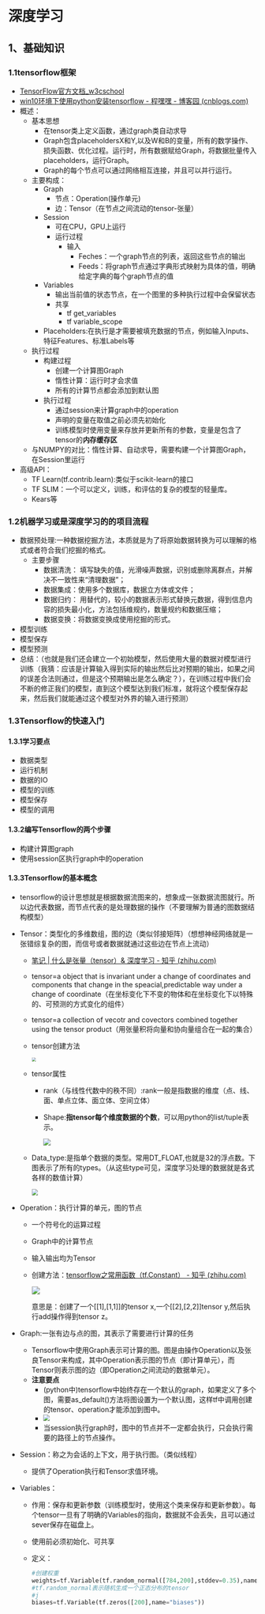 # 深度学习

## 1、基础知识

### 1.1tensorflow框架

- [TensorFlow官方文档_w3cschool](https://www.w3cschool.cn/tensorflow_python/)
- [win10环境下使用python安装tensorflow - 程嘿嘿 - 博客园 (cnblogs.com)](https://www.cnblogs.com/cff2121/p/11782357.html)
- 概述：
  - 基本思想
    - 在tensor类上定义函数，通过graph类自动求导
    - Graph包含placeholdersX和Y,以及W和B的变量，所有的数学操作、损失函数、优化过程。运行时，所有数据赋给Graph，将数据批量传入placeholders，运行Graph。
    - Graph的每个节点可以通过网络相互连接，并且可以并行运行。
  - 主要构成：
    - Graph
      - 节点：Operation(操作单元)
      - 边：Tensor（在节点之间流动的tensor-张量）
    - Session
      - 可在CPU，GPU上运行
      - 运行过程
        - 输入
          - Feches：一个graph节点的列表，返回这些节点的输出
          - Feeds：将graph节点通过字典形式映射为具体的值，明确给定字典的每个graph节点的值
    - Variables
      - 输出当前值的状态节点，在一个图里的多种执行过程中会保留状态
      - 共享
        - tf get_variables
        - tf variable_scope
    - Placeholders:在执行是才需要被填充数据的节点，例如输入Inputs、特征Features、标准Labels等
  - 执行过程
    - 构建过程
      - 创建一个计算图Graph
      - 惰性计算：运行时才会求值
      - 所有的计算节点都会添加到默认图
    - 执行过程
      - 通过session来计算graph中的operation
      - 声明的变量在取值之前必须先初始化
      - 训练模型时使用变量来存放并更新所有的参数，变量是包含了tensor的**内存缓存区**
  - 与NUMPY的对比：惰性计算、自动求导，需要构建一个计算图Graph，在Session里运行
- 高级API：
  - TF Learn(tf.contrib.learn):类似于scikit-learn的接口
  - TF SLIM：一个可以定义，训练，和评估的复杂的模型的轻量库。
  - Kears等



### 1.2机器学习或是深度学习的的项目流程

- 数据预处理:一种数据挖掘方法，本质就是为了将原始数据转换为可以理解的格式或者符合我们挖掘的格式。
  - 主要步骤
    - 数据清洗： 填写缺失的值，光滑噪声数据，识别或删除离群点，并解决不一致性来“清理数据”；
    - 数据集成：使用多个数据库，数据立方体或文件；
    - 数据归约： 用替代的，较小的数据表示形式替换元数据，得到信息内容的损失最小化，方法包括维规约，数量规约和数据压缩；
    - 数据变换：将数据变换成使用挖掘的形式。
- 模型训练
- 模型保存
- 模型预测
- 总结：（也就是我们还会建立一个初始模型，然后使用大量的数据对模型进行训练（我猜：应该是计算输入得到实际的输出然后比对预期的输出，如果之间的误差合法则通过，但是这个预期输出是怎么确定？），在训练过程中我们会不断的修正我们的模型，直到这个模型达到我们标准，就将这个模型保存起来，然后我们就能通过这个模型对外界的输入进行预测）

### 1.3Tensorflow的快速入门

#### 1.3.1学习要点

- 数据类型
- 运行机制
- 数据的IO
- 模型的训练
- 模型保存
- 模型的调用

#### 1.3.2编写Tensorflow的两个步骤

- 构建计算图graph
- 使用session区执行graph中的operation

#### 1.3.3Tensorflow的基本概念

- tensorflow的设计思想就是根据数据流图来的，想象成一张数据流图就行。所以边代表数据，而节点代表的是处理数据的操作（不要理解为普通的图数据结构模型）

- Tensor：类型化的多维数组，图的边（类似邻接矩阵）（想想神经网络就是一张错综复杂的图，而信号或者数据就通过这些边在节点上流动）

  - [笔记 | 什么是张量（tensor）& 深度学习 - 知乎 (zhihu.com)](https://zhuanlan.zhihu.com/p/48982978)

  - tensor=a object that is invariant under a change of coordinates and components that change  in the speacial,predictable way under a change of coordinate（在坐标变化下不变的物体和在坐标变化下以特殊的、可预测的方式变化的组件）

  - tensor=a collection of vecotr and covectors combined together using the tensor product（用张量积将向量和协向量组合在一起的集合）

  - tensor创建方法

    <img src="\图片\20211126224448.jpg" style="zoom:50%;" />

  - tensor属性

    - rank（与线性代数中的秩不同）:rank一般是指数据的维度（点、线、面、单点立体、面立体、空间立体）

    - Shape:**指tensor每个维度数据的个数**，可以用python的list/tuple表示。

      <img src="图片\20211127095819.jpg" style="zoom:90%;" />

  - Data_type:是指单个数据的类型。常用DT_FLOAT,也就是32的浮点数。下图表示了所有的types。（从这些type可见，深度学习处理的数据就是各式各样的数值计算）

    <img src="图片\20211127100437.jpg" style="zoom:80%;" />

- Operation：执行计算的单元，图的节点

  - 一个符号化的运算过程

  - Graph中的计算节点

  - 输入输出均为Tensor

  - 创建方法：[tensorflow之常用函数（tf.Constant） - 知乎 (zhihu.com)](https://zhuanlan.zhihu.com/p/78426564)

    ![](图片\20211127101012.jpg)

    意思是：创建了一个[[1],[1,1]]的tensor x,一个[[2],[2,2]]tensor y,然后执行add操作得到tensor z。

- Graph:一张有边与点的图，其表示了需要进行计算的任务

  - Tensorflow中使用Graph表示可计算的图。图是由操作Operation以及张良Tensor来构成，其中Operation表示图的节点（即计算单元），而Tensor则表示图的边（即Operation之间流动的数据单元）。
  - **注意要点**
    - (python中)tensorflow中始终存在一个默认的graph，如果定义了多个图，需要as_default()方法将图设置为一个默认图，这样tf中调用创建的tensor、operation才能添加到图中。
    - <img src="图片\20211127103536.jpg" style="zoom:80%;" />
    - 当session执行graph时，图中的节点并不一定都会执行，只会执行需要的路径上的节点操作。

- Session：称之为会话的上下文，用于执行图。（类似线程）

  - 提供了Operation执行和Tensor求值环境。

- Variables：

  - 作用：保存和更新参数（训练模型时，使用这个类来保存和更新参数）。每个tensor一旦有了明确的Variables的指向，数据就不会丢失，且可以通过sever保存在磁盘上。

  - 使用前必须初始化、可共享

  - 定义：

    ```python
    #创建权重
    weights=tf.Variable(tf.random_normal([784,200],stddev=0.35),name="weights")
    #tf.random_normal表示随机生成一个正态分布的tensor
    #j
    biases=tf.Variable(tf.zeros([200],name="biases"))
    ```

    

